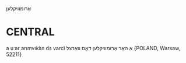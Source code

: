 אַרומוויקלען

CENTRAL
========

a uˑər arɩmvɩklɩn ds varcl אַ האָר אַרומוויקלען דאָס וואַרצל {POLAND, Warsaw, 52211}